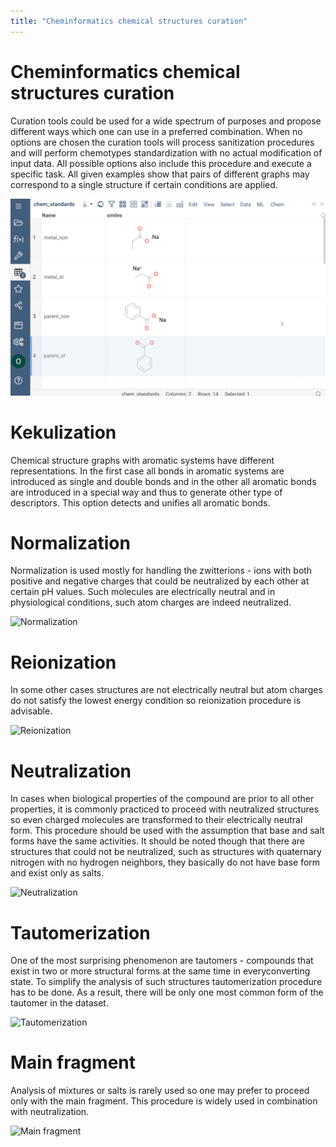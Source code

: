 ```yaml
---
title: "Cheminformatics chemical structures curation"
---
```

<!-- SUBTITLE: -->

# Cheminformatics chemical structures curation

Curation tools could be used for a wide spectrum of purposes and propose different ways which one can use in a preferred
combination. When no options are chosen the curation tools will process sanitization procedures and will perform
chemotypes standardization with no actual modification of input data. All possible options also include this procedure
and execute a specific task. All given examples show that pairs of different graphs may correspond to a single structure
if certain conditions are applied.

![Curation](chem_curation_demo.gif "Curation")

# Kekulization

Chemical structure graphs with aromatic systems have different representations. In the first case all bonds in aromatic
systems are introduced as single and double bonds and in the other all aromatic bonds are introduced in a special way
and thus to generate other type of descriptors. This option detects and unifies all aromatic bonds.

# Normalization

Normalization is used mostly for handling the zwitterions - ions with both positive and negative charges that could be
neutralized by each other at certain pH values. Such molecules are electrically neutral and in physiological conditions,
such atom charges are indeed neutralized.

![Normalization](chem_curate_norm.png "Normalization")

# Reionization

In some other cases structures are not electrically neutral but atom charges do not satisfy the lowest energy condition
so reionization procedure is advisable.

![Reionization](chem_curate_reion.png "Reionization")

# Neutralization

In cases when biological properties of the compound are prior to all other properties, it is commonly practiced to
proceed with neutralized structures so even charged molecules are transformed to their electrically neutral form. This
procedure should be used with the assumption that base and salt forms have the same activities. It should be noted
though that there are structures that could not be neutralized, such as structures with quaternary nitrogen with no
hydrogen neighbors, they basically do not have base form and exist only as salts.

![Neutralization](chem_curate_charge.png "Neutralization")

# Tautomerization

One of the most surprising phenomenon are tautomers - compounds that exist in two or more structural forms at the same
time in everyconverting state. To simplify the analysis of such structures tautomerization procedure has to be done. As
a result, there will be only one most common form of the tautomer in the dataset.

![Tautomerization](chem_curate_tau.png "Tautomerization")

# Main fragment

Analysis of mixtures or salts is rarely used so one may prefer to proceed only with the main fragment. This procedure is
widely used in combination with neutralization.

![Main fragment](chem_curate_main.png "Main fragment")
